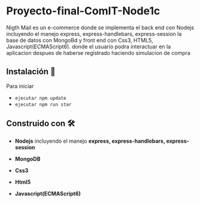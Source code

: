 # Proyecto-final-ComIT-Node1c
Nigth Mail es un e-commerce donde se implementa el back end con Nodejs incluyendo el manejo express, express-handlebars, express-session 
la base de datos con MongoBd y front end con Css3, HTML5, Javascript(ECMAScript6).
donde el usuario podra interactuar en la aplicacion despues de haberse registrado haciendo simulacion de compra

## Instalación 🔧
Para iniciar 
- `ejecutar npm update`
- `ejecutar npm run star`

## Construido con 🛠️

- **Nodejs** incluyendo el manejo **express, express-handlebars, express-session**

- **MongoDB**

- **Css3**
- **Html5**
- **Javascript(ECMAScript6)**

